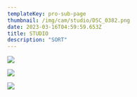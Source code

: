 ```yaml
---
templateKey: pro-sub-page
thumbnail: /img/cam/studio/DSC_0382.png
date: 2023-03-16T04:59:59.653Z
title: STUDIO
description: "SORT"
---
```




![](/img/cam/studio/DSC_0382.png)

![](/img/cam/studio/DSC_0297.png)

![](/img/cam/studio/DSC_0368.png)